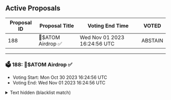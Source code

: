## Active Proposals

| Proposal ID | Proposal Title | Voting End Time | VOTED |
|-------------|----------------|-----------------|-------|
| 188 | 💎$ATOM Airdrop ✅  | Wed Nov 01 2023 16:24:56 UTC | ABSTAIN |

---

### 🗳 188: 💎$ATOM Airdrop ✅ 
- Voting Start: Mon Oct 30 2023 16:24:56 UTC
- Voting End: Wed Nov 01 2023 16:24:56 UTC

<details>
<summary>Text hidden (blacklist match)</summary>
 
</details>
